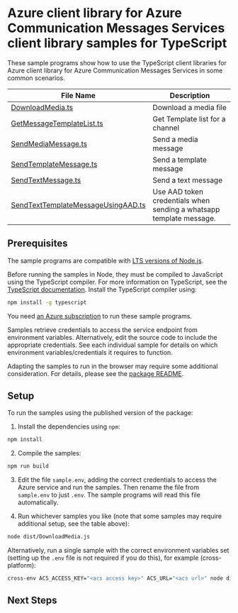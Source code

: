 # Azure client library for Azure Communication Messages Services client library samples for TypeScript

These sample programs show how to use the TypeScript client libraries for Azure client library for Azure Communication Messages Services in some common scenarios.

| **File Name**                                                         | **Description**                                                     |
| --------------------------------------------------------------------- | ------------------------------------------------------------------- |
| [DownloadMedia.ts][downloadmedia]                                     | Download a media file                                               |
| [GetMessageTemplateList.ts][getmessagetemplatelist]                   | Get Template list for a channel                                     |
| [SendMediaMessage.ts][sendmediamessage]                               | Send a media message                                                |
| [SendTemplateMessage.ts][sendtemplatemessage]                         | Send a template message                                             |
| [SendTextMessage.ts][sendtextmessage]                                 | Send a text message                                                 |
| [SendTextTemplateMessageUsingAAD.ts][sendtexttemplatemessageusingaad] | Use AAD token credentials when sending a whatsapp template message. |

## Prerequisites

The sample programs are compatible with [LTS versions of Node.js](https://github.com/nodejs/release#release-schedule).

Before running the samples in Node, they must be compiled to JavaScript using the TypeScript compiler. For more information on TypeScript, see the [TypeScript documentation][typescript]. Install the TypeScript compiler using:

```bash
npm install -g typescript
```

You need [an Azure subscription][freesub] to run these sample programs.

Samples retrieve credentials to access the service endpoint from environment variables. Alternatively, edit the source code to include the appropriate credentials. See each individual sample for details on which environment variables/credentials it requires to function.

Adapting the samples to run in the browser may require some additional consideration. For details, please see the [package README][package].

## Setup

To run the samples using the published version of the package:

1. Install the dependencies using `npm`:

```bash
npm install
```

2. Compile the samples:

```bash
npm run build
```

3. Edit the file `sample.env`, adding the correct credentials to access the Azure service and run the samples. Then rename the file from `sample.env` to just `.env`. The sample programs will read this file automatically.

4. Run whichever samples you like (note that some samples may require additional setup, see the table above):

```bash
node dist/DownloadMedia.js
```

Alternatively, run a single sample with the correct environment variables set (setting up the `.env` file is not required if you do this), for example (cross-platform):

```bash
cross-env ACS_ACCESS_KEY="<acs access key>" ACS_URL="<acs url>" node dist/DownloadMedia.js
```

## Next Steps

[downloadmedia]: https://github.com/Azure/azure-sdk-for-js/blob/main/sdk/communication/communication-messages-rest/samples/v1/typescript/src/DownloadMedia.ts
[getmessagetemplatelist]: https://github.com/Azure/azure-sdk-for-js/blob/main/sdk/communication/communication-messages-rest/samples/v1/typescript/src/GetMessageTemplateList.ts
[sendmediamessage]: https://github.com/Azure/azure-sdk-for-js/blob/main/sdk/communication/communication-messages-rest/samples/v1/typescript/src/SendMediaMessage.ts
[sendtemplatemessage]: https://github.com/Azure/azure-sdk-for-js/blob/main/sdk/communication/communication-messages-rest/samples/v1/typescript/src/SendTemplateMessage.ts
[sendtextmessage]: https://github.com/Azure/azure-sdk-for-js/blob/main/sdk/communication/communication-messages-rest/samples/v1/typescript/src/SendTextMessage.ts
[sendtexttemplatemessageusingaad]: https://github.com/Azure/azure-sdk-for-js/blob/main/sdk/communication/communication-messages-rest/samples/v1/typescript/src/SendTextTemplateMessageUsingAAD.ts
[freesub]: https://azure.microsoft.com/free/
[package]: https://github.com/Azure/azure-sdk-for-js/tree/main/sdk/communication/communication-messages-rest/README.md
[typescript]: https://www.typescriptlang.org/docs/home.html
